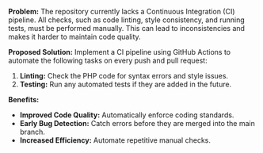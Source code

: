 **Problem:**
The repository currently lacks a Continuous Integration (CI) pipeline. All checks, such as code linting, style consistency, and running tests, must be performed manually. This can lead to inconsistencies and makes it harder to maintain code quality.

**Proposed Solution:**
Implement a CI pipeline using GitHub Actions to automate the following tasks on every push and pull request:
1. **Linting:** Check the PHP code for syntax errors and style issues.
2. **Testing:** Run any automated tests if they are added in the future.

**Benefits:**
- **Improved Code Quality:** Automatically enforce coding standards.
- **Early Bug Detection:** Catch errors before they are merged into the main branch.
- **Increased Efficiency:** Automate repetitive manual checks.